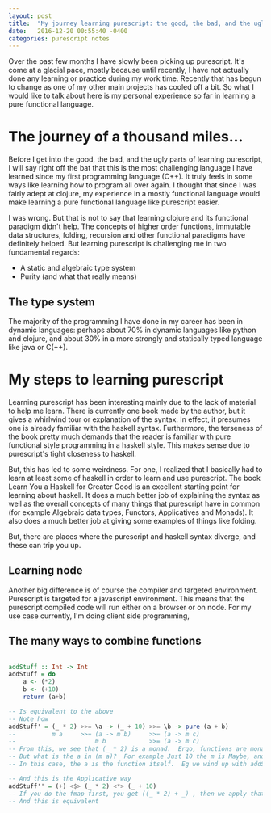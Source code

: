 ```yaml
---
layout: post
title:  "My journey learning purescript: the good, the bad, and the ugly"
date:   2016-12-20 00:55:40 -0400
categories: purescript notes
---
```

Over the past few months I have slowly been picking up purescript.  It's come at a glacial pace, mostly because until
recently, I have not actually done any learning or practice during my work time.  Recently that has begun to change as
one of my other main projects has cooled off a bit.  So what I would like to talk about here is my personal experience
so far in learning a pure functional language.

# The journey of a thousand miles...

Before I get into the good, the bad, and the ugly parts of learning purescript, I will say right off the bat that this
is the most challenging language I have learned since my first programming language (C++).  It truly feels in some ways
like learning how to program all over again.  I thought that since I was fairly adept at clojure, my experience in a
mostly functional language would make learning a pure functional language like purescript easier.

I was wrong.  But that is not to say that learning clojure and its functional paradigm didn't help.  The concepts of
higher order functions, immutable data structures, folding, recursion and other functional paradigms have definitely
helped.  But learning purescript is challenging me in two fundamental regards:

- A static and algebraic type system
- Purity (and what that really means)

## The type system

The majority of the programming I have done in my career has been in dynamic languages: perhaps about 70% in dynamic
languages like python and clojure, and about 30% in a more strongly and statically typed language like java or C(++).

# My steps to learning purescript

Learning purescript has been interesting mainly due to the lack of material to help me learn.  There is currently one
book made by the author, but it gives a whirlwind tour or explanation of the syntax.  In effect, it presumes one is
already familiar with the haskell syntax.  Furthermore, the terseness of the book pretty much demands that the reader
is familiar with pure functional style programming in a haskell style.  This makes sense due to purescript's tight
closeness to haskell.

But, this has led to some weirdness.  For one, I realized that I basically had to learn at least some of haskell in
order to learn and use purescript.  The book Learn You a Haskell for Greater Good is an excellent starting point for
learning about haskell.  It does a much better job of explaining the syntax as well as the overall concepts of many
things that purescript have in common (for example Algebraic data types, Functors, Applicatives and Monads).  It also
does a much better job at giving some examples of things like folding.

But, there are places where the purescript and haskell syntax diverge, and these can trip you up.

## Learning node

Another big difference is of course the compiler and targeted environment.  Purescript is targeted for a javascript
environment.  This means that the purescript compiled code will run either on a browser or on node.  For my use case
currently, I'm doing client side programming,

## The many ways to combine functions

```haskell

addStuff :: Int -> Int  
addStuff = do  
    a <- (*2)  
    b <- (+10)  
    return (a+b)  

-- Is equivalent to the above
-- Note how
addStuff' = (_ * 2) >>= \a -> (_ + 10) >>= \b -> pure (a + b)
--          m a     >>= (a -> m b)     >>= (a -> m c)
--                      m b            >>= (a -> m c)
-- From this, we see that (_ * 2) is a monad.  Ergo, functions are monads
-- But what is the a in (m a)?  For example Just 10 the m is Maybe, and the a is 10
-- In this case, the a is the function itself.  Eg we wind up with addStuff' x = (x * 2) + (x + 10)    

-- And this is the Applicative way
addStuff'' = (+) <$> (_ * 2) <*> (_ + 10)
-- If you do the fmap first, you get ((_ * 2) + _) , then we apply that, we get ((_ * 2) + (_ + 10))
-- And this is equivalent
```
